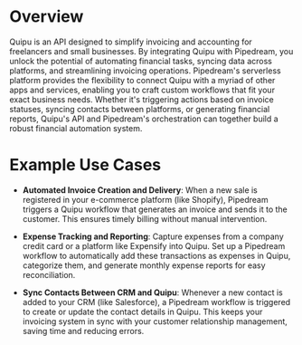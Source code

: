 # Overview

Quipu is an API designed to simplify invoicing and accounting for freelancers and small businesses. By integrating Quipu with Pipedream, you unlock the potential of automating financial tasks, syncing data across platforms, and streamlining invoicing operations. Pipedream's serverless platform provides the flexibility to connect Quipu with a myriad of other apps and services, enabling you to craft custom workflows that fit your exact business needs. Whether it's triggering actions based on invoice statuses, syncing contacts between platforms, or generating financial reports, Quipu's API and Pipedream's orchestration can together build a robust financial automation system.

# Example Use Cases

- **Automated Invoice Creation and Delivery**: When a new sale is registered in your e-commerce platform (like Shopify), Pipedream triggers a Quipu workflow that generates an invoice and sends it to the customer. This ensures timely billing without manual intervention.

- **Expense Tracking and Reporting**: Capture expenses from a company credit card or a platform like Expensify into Quipu. Set up a Pipedream workflow to automatically add these transactions as expenses in Quipu, categorize them, and generate monthly expense reports for easy reconciliation.

- **Sync Contacts Between CRM and Quipu**: Whenever a new contact is added to your CRM (like Salesforce), a Pipedream workflow is triggered to create or update the contact details in Quipu. This keeps your invoicing system in sync with your customer relationship management, saving time and reducing errors.
